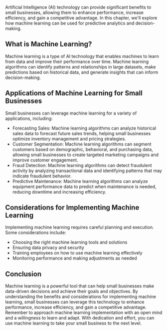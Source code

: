 
Artificial Intelligence (AI) technology can provide significant benefits to small businesses, allowing them to enhance performance, increase efficiency, and gain a competitive advantage. In this chapter, we'll explore how machine learning can be used for predictive analytics and decision-making.

What is Machine Learning?
-------------------------

Machine learning is a type of AI technology that enables machines to learn from data and improve their performance over time. Machine learning algorithms can identify patterns and relationships in large datasets, make predictions based on historical data, and generate insights that can inform decision-making.

Applications of Machine Learning for Small Businesses
-----------------------------------------------------

Small businesses can leverage machine learning for a variety of applications, including:

* Forecasting Sales: Machine learning algorithms can analyze historical sales data to forecast future sales trends, helping small businesses optimize inventory management and pricing strategies.
* Customer Segmentation: Machine learning algorithms can segment customers based on demographic, behavioral, and purchasing data, allowing small businesses to create targeted marketing campaigns and improve customer engagement.
* Fraud Detection: Machine learning algorithms can detect fraudulent activity by analyzing transactional data and identifying patterns that may indicate fraudulent behavior.
* Predictive Maintenance: Machine learning algorithms can analyze equipment performance data to predict when maintenance is needed, reducing downtime and increasing efficiency.

Considerations for Implementing Machine Learning
------------------------------------------------

Implementing machine learning requires careful planning and execution. Some considerations include:

* Choosing the right machine learning tools and solutions
* Ensuring data privacy and security
* Training employees on how to use machine learning effectively
* Monitoring performance and making adjustments as needed

Conclusion
----------

Machine learning is a powerful tool that can help small businesses make data-driven decisions and achieve their goals and objectives. By understanding the benefits and considerations for implementing machine learning, small businesses can leverage this technology to enhance performance, increase efficiency, and gain a competitive advantage. Remember to approach machine learning implementation with an open mind and a willingness to learn and adapt. With dedication and effort, you can use machine learning to take your small business to the next level.
